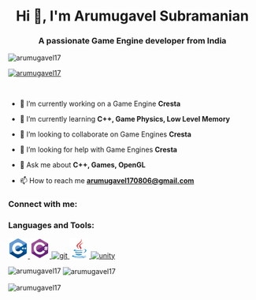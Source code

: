 <h1 align="center">Hi 👋, I'm Arumugavel Subramanian</h1>
<h3 align="center">A passionate Game Engine developer from India</h3>

<p align="left"> <img src="https://komarev.com/ghpvc/?username=arumugavel17&label=Profile%20views&color=0e75b6&style=flat" alt="arumugavel17" /> </p>

<p align="left"> <a href="https://github.com/ryo-ma/github-profile-trophy"><img src="https://github-profile-trophy.vercel.app/?username=arumugavel17" alt="arumugavel17" /></a> </p>

<p align="left"> <a href="https://twitter.com/" target="blank"><img src="https://img.shields.io/twitter/follow/?logo=twitter&style=for-the-badge" alt="" /></a> </p>

- 🔭 I’m currently working on a Game Engine **Cresta**

- 🌱 I’m currently learning **C++, Game Physics, Low Level Memory**

- 👯 I’m looking to collaborate on Game Engines **Cresta**

- 🤝 I’m looking for help with Game Engines **Cresta**

- 💬 Ask me about **C++, Games, OpenGL**

- 📫 How to reach me **arumugavel170806@gmail.com**

<h3 align="left">Connect with me:</h3>
<p align="left">
</p>

<h3 align="left">Languages and Tools:</h3>
<p align="left"> <a href="https://www.w3schools.com/cpp/" target="_blank" rel="noreferrer"> <img src="https://raw.githubusercontent.com/devicons/devicon/master/icons/cplusplus/cplusplus-original.svg" alt="cplusplus" width="40" height="40"/> </a> <a href="https://www.w3schools.com/cs/" target="_blank" rel="noreferrer"> <img src="https://raw.githubusercontent.com/devicons/devicon/master/icons/csharp/csharp-original.svg" alt="csharp" width="40" height="40"/> </a> <a href="https://git-scm.com/" target="_blank" rel="noreferrer"> <img src="https://www.vectorlogo.zone/logos/git-scm/git-scm-icon.svg" alt="git" width="40" height="40"/> </a> <a href="https://www.java.com" target="_blank" rel="noreferrer"> <img src="https://raw.githubusercontent.com/devicons/devicon/master/icons/java/java-original.svg" alt="java" width="40" height="40"/> </a> <a href="https://unity.com/" target="_blank" rel="noreferrer"> <img src="https://www.vectorlogo.zone/logos/unity3d/unity3d-icon.svg" alt="unity" width="40" height="40"/> </a> </p>

<p><img align="left" src="https://github-readme-stats.vercel.app/api/top-langs?username=arumugavel17&show_icons=true&locale=en&layout=compact" alt="arumugavel17" /></p>

<p>&nbsp;<img align="center" src="https://github-readme-stats.vercel.app/api?username=arumugavel17&show_icons=true&locale=en" alt="arumugavel17" /></p>

<p><img align="center" src="https://github-readme-streak-stats.herokuapp.com/?user=arumugavel17&" alt="arumugavel17" /></p>
